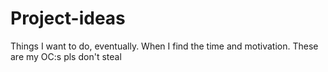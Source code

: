 # Project-ideas
Things I want to do, eventually. When I find the time and motivation. These are my OC:s pls don't steal
